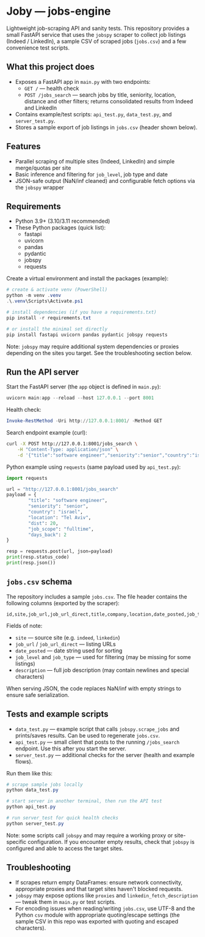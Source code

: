 # Joby — jobs-engine

Lightweight job-scraping API and sanity tests. This repository provides a small FastAPI service that uses the `jobspy` scraper to collect job listings (Indeed / LinkedIn), a sample CSV of scraped jobs (`jobs.csv`) and a few convenience test scripts.

## What this project does

- Exposes a FastAPI app in `main.py` with two endpoints:
	- `GET /` — health check
	- `POST /jobs_search` — search jobs by title, seniority, location, distance and other filters; returns consolidated results from Indeed and LinkedIn
- Contains example/test scripts: `api_test.py`, `data_test.py`, and `server_test.py`.
- Stores a sample export of job listings in `jobs.csv` (header shown below).

## Features

- Parallel scraping of multiple sites (Indeed, LinkedIn) and simple merge/quotas per site
- Basic inference and filtering for `job_level`, job type and date
- JSON-safe output (NaN/inf cleaned) and configurable fetch options via the `jobspy` wrapper

## Requirements

- Python 3.9+ (3.10/3.11 recommended)
- These Python packages (quick list):
	- fastapi
	- uvicorn
	- pandas
	- pydantic
	- jobspy
	- requests

Create a virtual environment and install the packages (example):

```powershell
# create & activate venv (PowerShell)
python -m venv .venv
.\.venv\Scripts\Activate.ps1

# install dependencies (if you have a requirements.txt)
pip install -r requirements.txt

# or install the minimal set directly
pip install fastapi uvicorn pandas pydantic jobspy requests
```

Note: `jobspy` may require additional system dependencies or proxies depending on the sites you target. See the troubleshooting section below.

## Run the API server

Start the FastAPI server (the `app` object is defined in `main.py`):

```powershell
uvicorn main:app --reload --host 127.0.0.1 --port 8001
```

Health check:

```powershell
Invoke-RestMethod -Uri http://127.0.0.1:8001/ -Method GET
```

Search endpoint example (curl):

```bash
curl -X POST http://127.0.0.1:8001/jobs_search \
	-H "Content-Type: application/json" \
	-d '{"title":"software engineer","seniority":"senior","country":"israel","location":"Tel Aviv","dist":20,"job_scope":"fulltime","days_back":2}'
```

Python example using `requests` (same payload used by `api_test.py`):

```python
import requests

url = "http://127.0.0.1:8001/jobs_search"
payload = {
		"title": "software engineer",
		"seniority": "senior",
		"country": "israel",
		"location": "Tel Aviv",
		"dist": 20,
		"job_scope": "fulltime",
		"days_back": 2
}

resp = requests.post(url, json=payload)
print(resp.status_code)
print(resp.json())
```

## `jobs.csv` schema

The repository includes a sample `jobs.csv`. The file header contains the following columns (exported by the scraper):

```
id,site,job_url,job_url_direct,title,company,location,date_posted,job_type,salary_source,interval,min_amount,max_amount,currency,is_remote,job_level,job_function,listing_type,emails,description,company_industry,company_url,company_logo,company_url_direct,company_addresses,company_num_employees,company_revenue,company_description,skills,experience_range,company_rating,company_reviews_count,vacancy_count,work_from_home_type
```

Fields of note:
- `site` — source site (e.g. `indeed`, `linkedin`)
- `job_url` / `job_url_direct` — listing URLs
- `date_posted` — date string used for sorting
- `job_level` and `job_type` — used for filtering (may be missing for some listings)
- `description` — full job description (may contain newlines and special characters)

When serving JSON, the code replaces NaN/inf with empty strings to ensure safe serialization.

## Tests and example scripts

- `data_test.py` — example script that calls `jobspy.scrape_jobs` and prints/saves results. Can be used to regenerate `jobs.csv`.
- `api_test.py` — small client that posts to the running `/jobs_search` endpoint. Use this after you start the server.
- `server_test.py` — additional checks for the server (health and example flows).

Run them like this:

```powershell
# scrape sample jobs locally
python data_test.py

# start server in another terminal, then run the API test
python api_test.py

# run server_test for quick health checks
python server_test.py
```

Note: some scripts call `jobspy` and may require a working proxy or site-specific configuration. If you encounter empty results, check that `jobspy` is configured and able to access the target sites.

## Troubleshooting

- If scrapes return empty DataFrames: ensure network connectivity, appropriate proxies and that target sites haven't blocked requests.
- `jobspy` may expose options like `proxies` and `linkedin_fetch_description` — tweak them in `main.py` or test scripts.
- For encoding issues when reading/writing `jobs.csv`, use UTF-8 and the Python `csv` module with appropriate quoting/escape settings (the sample CSV in this repo was exported with quoting and escaped characters).



